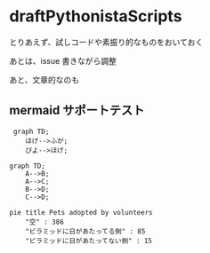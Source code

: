 # draftPythonistaScripts

とりあえず、試しコードや素振り的なものをおいておく

あとは、issue 書きながら調整


あと、文章的なのも


## mermaid サポートテスト


```mermaid
 graph TD;
    ほげ-->ふが;
    ぴよ-->ほげ;
```

```mermaid
graph TD;
    A-->B;
    A-->C;
    B-->D;
    C-->D;
```

```mermaid
pie title Pets adopted by volunteers
    "空" : 386
    "ピラミッドに日があたってる側" : 85
    "ピラミッドに日があたってない側" : 15
```

